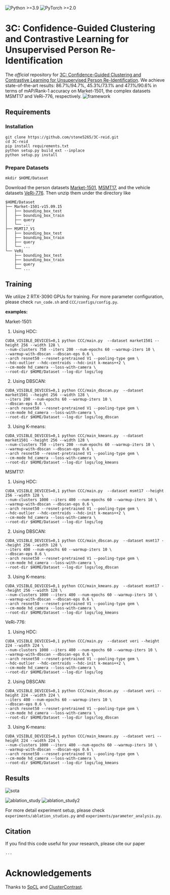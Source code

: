 ![Python >=3.9](https://img.shields.io/badge/Python->=3.9-blue.svg)
![PyTorch >=2.0](https://img.shields.io/badge/PyTorch->=2.0-yellow.svg)
# 3C: Confidence-Guided Clustering and Contrastive Learning for Unsupervised Person Re-Identification

The *official* repository for [3C: Confidence-Guided Clustering and Contrastive Learning for Unsupervised Person Re-Identification](https://arxiv.org/abs/2408.09464). We achieve state-of-the-art results: 86.7%/94.7%, 45.3%/73.1% and 47.1%/90.6% in terms of mAP/Rank-1 accuracy on Market-1501, the complex datasets MSMT17 and VeRi-776, respectively.
![framework](figs/framework.png)

## Requirements

### Installation

```shell
git clone https://github.com/stone5265/3C-reid.git
cd 3C-reid
pip install requirements.txt
python setup.py build_ext --inplace
python setup.py install
```

### Prepare Datasets

```shell
mkdir $HOME/Dataset
```
Download the person datasets [Market-1501](https://drive.google.com/file/d/0B8-rUzbwVRk0c054eEozWG9COHM/view), [MSMT17](https://arxiv.org/abs/1711.08565), and the vehicle datasets [VeRi-776](https://vehiclereid.github.io/VeRi/).
Then unzip them under the directory like
```shell
$HOME/Dataset
├── Market-1501-v15.09.15
│   ├── bounding_box_test
│   ├── bounding_box_train
│   ├── query
│   └── ...
├── MSMT17_V1
│   ├── bounding_box_test
│   ├── bounding_box_train
│   ├── query
│   └── ...
└── VeRi
    ├── bounding_box_test
    ├── bounding_box_train
    ├── query
    └── ...
```

## Training

We utilize 2 RTX-3090 GPUs for training. For more parameter configuration, please check `run_code.sh` and `CCC/configs/config.py`.

**examples:**

Market-1501:

1. Using HDC:
```shell
CUDA_VISIBLE_DEVICES=0,1 python CCC/main.py  --dataset market1501 --height 256 --width 128 \
--num-clusters 750 --iters 200 --num-epochs 60 --warmup-iters 10 \
--warmup-with-dbscan --dbscan-eps 0.6 \
--arch resnet50 --resnet-pretrained V1 --pooling-type gem \
--hdc-outlier --hdc-centroids --hdc-init k-means++2 \
--cm-mode hd_camera --loss-with-camera \
--root-dir $HOME/Dataset --log-dir logs/log
```

2. Using DBSCAN:
```shell
CUDA_VISIBLE_DEVICES=0,1 python CCC/main_dbscan.py  --dataset market1501 --height 256 --width 128 \
--iters 200 --num-epochs 60 --warmup-iters 10 \
--dbscan-eps 0.6 \
--arch resnet50 --resnet-pretrained V1 --pooling-type gem \
--cm-mode hd_camera --loss-with-camera \
--root-dir $HOME/Dataset --log-dir logs/log_dbscan
```

3. Using K-means:
```shell
CUDA_VISIBLE_DEVICES=0,1 python CCC/main_kmeans.py  --dataset market1501 --height 256 --width 128 \
--num-clusters 750 --iters 200 --num-epochs 60 --warmup-iters 10 \
--warmup-with-dbscan --dbscan-eps 0.6 \
--arch resnet50 --resnet-pretrained V1 --pooling-type gem \
--cm-mode hd_camera --loss-with-camera \
--root-dir $HOME/Dataset --log-dir logs/log_kmeans
```

MSMT17:

1. Using HDC:
```shell
CUDA_VISIBLE_DEVICES=0,1 python CCC/main.py  --dataset msmt17 --height 256 --width 128 \
--num-clusters 1000 --iters 400 --num-epochs 60 --warmup-iters 10 \
--warmup-with-dbscan --dbscan-eps 0.6 \
--arch resnet50 --resnet-pretrained V1 --pooling-type gem \
--hdc-outlier --hdc-centroids --hdc-init k-means++2 \
--cm-mode hd_camera --loss-with-camera \
--root-dir $HOME/Dataset --log-dir logs/log
```

2. Using DBSCAN:
```shell
CUDA_VISIBLE_DEVICES=0,1 python CCC/main_dbscan.py  --dataset msmt17 --height 256 --width 128 \
--iters 400 --num-epochs 60 --warmup-iters 10 \
--dbscan-eps 0.6 \
--arch resnet50 --resnet-pretrained V1 --pooling-type gem \
--cm-mode hd_camera --loss-with-camera \
--root-dir $HOME/Dataset --log-dir logs/log_dbscan
```

3. Using K-means:
```shell
CUDA_VISIBLE_DEVICES=0,1 python CCC/main_kmeans.py  --dataset msmt17 --height 256 --width 128 \
--num-clusters 1000 --iters 400 --num-epochs 60 --warmup-iters 10 \
--warmup-with-dbscan --dbscan-eps 0.6 \
--arch resnet50 --resnet-pretrained V1 --pooling-type gem \
--cm-mode hd_camera --loss-with-camera \
--root-dir $HOME/Dataset --log-dir logs/log_kmeans
```

VeRi-776:

1. Using HDC:
```shell
CUDA_VISIBLE_DEVICES=0,1 python CCC/main.py  --dataset veri --height 224 --width 224 \
--num-clusters 1000 --iters 400 --num-epochs 60 --warmup-iters 10 \
--warmup-with-dbscan --dbscan-eps 0.6 \
--arch resnet50 --resnet-pretrained V1 --pooling-type gem \
--hdc-outlier --hdc-centroids --hdc-init k-means++2 \
--cm-mode hd_camera --loss-with-camera \
--root-dir $HOME/Dataset --log-dir logs/log
```

2. Using DBSCAN:
```shell
CUDA_VISIBLE_DEVICES=0,1 python CCC/main_dbscan.py  --dataset veri --height 224 --width 224 \
--iters 400 --num-epochs 60 --warmup-iters 10 \
--dbscan-eps 0.6 \
--arch resnet50 --resnet-pretrained V1 --pooling-type gem \
--cm-mode hd_camera --loss-with-camera \
--root-dir $HOME/Dataset --log-dir logs/log_dbscan
```

3. Using K-means:
```shell
CUDA_VISIBLE_DEVICES=0,1 python CCC/main_kmeans.py  --dataset veri --height 224 --width 224 \
--num-clusters 1000 --iters 400 --num-epochs 60 --warmup-iters 10 \
--warmup-with-dbscan --dbscan-eps 0.6 \
--arch resnet50 --resnet-pretrained V1 --pooling-type gem \
--cm-mode hd_camera --loss-with-camera \
--root-dir $HOME/Dataset --log-dir logs/log_kmeans
```

## Results

![sota](figs/sota.png)

![ablation_study](figs/ablation_studies.png)
![ablation_study2](figs/ablation_studies2.png)

For more detail experiment setup, please check `experiments/ablation_studies.py` and `experiments/parameter_analysis.py`.

## Citation

If you find this code useful for your research, please cite our paper
```
...
```

# Acknowledgements

Thanks to [SpCL](https://github.com/yxgeee/SpCL) and [ClusterContrast](https://github.com/alibaba/cluster-contrast-reid).